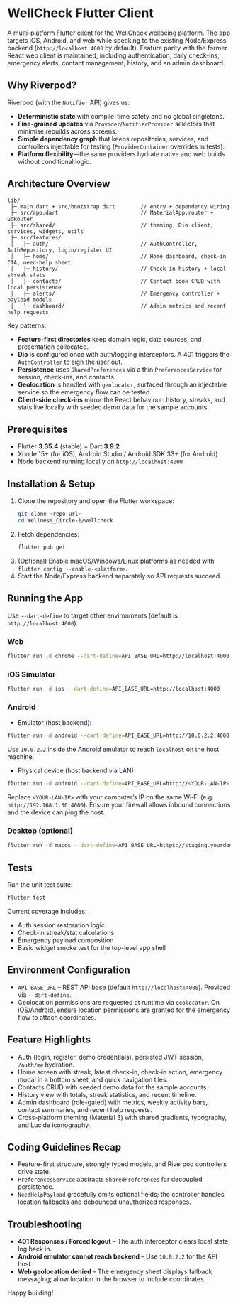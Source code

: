 # WellCheck Flutter Client

A multi-platform Flutter client for the WellCheck wellbeing platform. The app targets iOS, Android, and web while speaking to the existing Node/Express backend (`http://localhost:4000` by default). Feature parity with the former React web client is maintained, including authentication, daily check-ins, emergency alerts, contact management, history, and an admin dashboard.

## Why Riverpod?
Riverpod (with the `Notifier` API) gives us:
- **Deterministic state** with compile-time safety and no global singletons.
- **Fine-grained updates** via `Provider`/`NotifierProvider` selectors that minimise rebuilds across screens.
- **Simple dependency graph** that keeps repositories, services, and controllers injectable for testing (`ProviderContainer` overrides in tests).
- **Platform flexibility**—the same providers hydrate native and web builds without conditional logic.

## Architecture Overview
```
lib/
 ├─ main.dart + src/bootstrap.dart        // entry + dependency wiring
 ├─ src/app.dart                          // MaterialApp.router + GoRouter
 ├─ src/shared/                           // theming, Dio client, services, widgets, utils
 ├─ src/features/
 │   ├─ auth/                             // AuthController, AuthRepository, login/register UI
 │   ├─ home/                             // Home dashboard, check-in CTA, need-help sheet
 │   ├─ history/                          // Check-in history + local streak stats
 │   ├─ contacts/                         // Contact book CRUD with local persistence
 │   ├─ alerts/                           // Emergency controller + payload models
 │   └─ dashboard/                        // Admin metrics and recent help requests
```
Key patterns:
- **Feature-first directories** keep domain logic, data sources, and presentation collocated.
- **Dio** is configured once with auth/logging interceptors. A 401 triggers the `AuthController` to sign the user out.
- **Persistence** uses `SharedPreferences` via a thin `PreferencesService` for session, check-ins, and contacts.
- **Geolocation** is handled with `geolocator`, surfaced through an injectable service so the emergency flow can be tested.
- **Client-side check-ins** mirror the React behaviour: history, streaks, and stats live locally with seeded demo data for the sample accounts.

## Prerequisites
- Flutter **3.35.4** (stable) + Dart **3.9.2**
- Xcode 15+ (for iOS), Android Studio / Android SDK 33+ (for Android)
- Node backend running locally on `http://localhost:4000`

## Installation & Setup
1. Clone the repository and open the Flutter workspace:
   ```bash
   git clone <repo-url>
   cd Wellness_Circle-1/wellcheck
   ```
2. Fetch dependencies:
   ```bash
   flutter pub get
   ```
3. (Optional) Enable macOS/Windows/Linux platforms as needed with `flutter config --enable-<platform>`.
4. Start the Node/Express backend separately so API requests succeed.

## Running the App
Use `--dart-define` to target other environments (default is `http://localhost:4000`).

### Web
```bash
flutter run -d chrome --dart-define=API_BASE_URL=http://localhost:4000
```

### iOS Simulator
```bash
flutter run -d ios --dart-define=API_BASE_URL=http://localhost:4000
```

### Android
- Emulator (host backend):
```bash
flutter run -d android --dart-define=API_BASE_URL=http://10.0.2.2:4000
```
  Use `10.0.2.2` inside the Android emulator to reach `localhost` on the host machine.

- Physical device (host backend via LAN):
```bash
flutter run -d android --dart-define=API_BASE_URL=http://<YOUR-LAN-IP>:4000
```
  Replace `<YOUR-LAN-IP>` with your computer’s IP on the same Wi‑Fi (e.g. `http://192.168.1.50:4000`).
  Ensure your firewall allows inbound connections and the device can ping the host.

### Desktop (optional)
```bash
flutter run -d macos --dart-define=API_BASE_URL=https://staging.yourdomain.com
```

## Tests
Run the unit test suite:
```bash
flutter test
```
Current coverage includes:
- Auth session restoration logic
- Check-in streak/stat calculations
- Emergency payload composition
- Basic widget smoke test for the top-level app shell

## Environment Configuration
- `API_BASE_URL` – REST API base (default `http://localhost:4000`). Provided via `--dart-define`.
- Geolocation permissions are requested at runtime via `geolocator`. On iOS/Android, ensure location permissions are granted for the emergency flow to attach coordinates.

## Feature Highlights
- Auth (login, register, demo credentials), persisted JWT session, `/auth/me` hydration.
- Home screen with streak, latest check-in, check-in action, emergency modal in a bottom sheet, and quick navigation tiles.
- Contacts CRUD with seeded demo data for the sample accounts.
- History view with totals, streak statistics, and recent timeline.
- Admin dashboard (role-gated) with metrics, weekly activity bars, contact summaries, and recent help requests.
- Cross-platform theming (Material 3) with shared gradients, typography, and Lucide iconography.

## Coding Guidelines Recap
- Feature-first structure, strongly typed models, and Riverpod controllers drive state.
- `PreferencesService` abstracts `SharedPreferences` for decoupled persistence.
- `NeedHelpPayload` gracefully omits optional fields; the controller handles location fallbacks and debounced unauthorized responses.

## Troubleshooting
- **401 Responses / Forced logout** – The auth interceptor clears local state; log back in.
- **Android emulator cannot reach backend** – Use `10.0.2.2` for the API host.
- **Web geolocation denied** – The emergency sheet displays fallback messaging; allow location in the browser to include coordinates.

Happy building!
